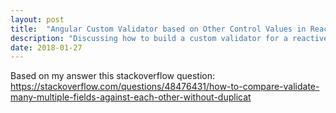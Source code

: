```yaml
---
layout: post
title:  "Angular Custom Validator based on Other Control Values in Reactive Form"
description: "Discussing how to build a custom validator for a reactive form control, which validates based on the value of another control in the same group."
date: 2018-01-27
---
```


Based on my answer this stackoverflow question: 
https://stackoverflow.com/questions/48476431/how-to-compare-validate-many-multiple-fields-against-each-other-without-duplicat